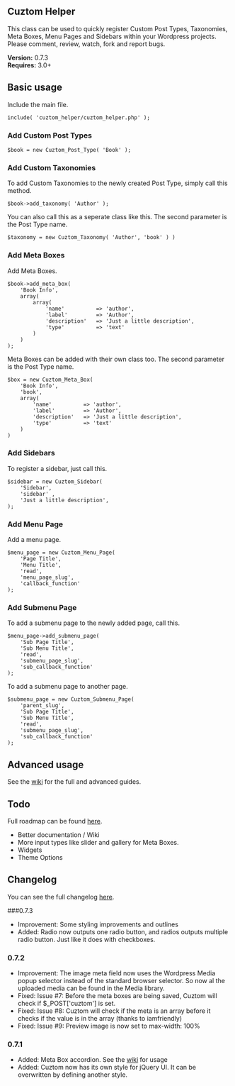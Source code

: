 ## Cuztom Helper

This class can be used to quickly register Custom Post Types, Taxonomies, Meta Boxes, Menu Pages and Sidebars within your Wordpress projects. Please comment, review, watch, fork and report bugs.

**Version:** 0.7.3  
**Requires:** 3.0+ 

## Basic usage

Include the main file.
	
	include( 'cuztom_helper/cuztom_helper.php' );
   
### Add Custom Post Types
	
	$book = new Cuztom_Post_Type( 'Book' );
	
### Add Custom Taxonomies
	
To add Custom Taxonomies to the newly created Post Type, simply call this method.

	$book->add_taxonomy( 'Author' );
			
You can also call this as a seperate class like this. The second parameter is the Post Type name.

	$taxonomy = new Cuztom_Taxonomy( 'Author', 'book' ) )

### Add Meta Boxes
	
Add Meta Boxes.

	$book->add_meta_box( 
		'Book Info', 
		array(
			array(
				'name' 			=> 'author',
				'label' 		=> 'Author',
				'description'	=> 'Just a little description',
				'type'			=> 'text'
			)
		)
	);
	
Meta Boxes can be added with their own class too. The second parameter is the Post Type name.

	$box = new Cuztom_Meta_Box(  
		'Book Info', 
		'book',
		array(
			'name' 			=> 'author',
			'label' 		=> 'Author',
			'description'	=> 'Just a little description',
			'type'			=> 'text'
		)
	)
	
### Add Sidebars

To register a sidebar, just call this.

	$sidebar = new Cuztom_Sidebar( 
		'Sidebar',
		'sidebar' ,
		'Just a little description',
	);

### Add Menu Page

Add a menu page.

	$menu_page = new Cuztom_Menu_Page(
		'Page Title', 
		'Menu Title', 
		'read', 
		'menu_page_slug', 
		'callback_function'
	);
	
### Add Submenu Page

To add a submenu page to the newly added page, call this.

	$menu_page->add_submenu_page(
		'Sub Page Title',
		'Sub Menu Title',
		'read', 
		'submenu_page_slug', 
		'sub_callback_function'
	);

To add a submenu page to another page.

	$submenu_page = new Cuztom_Submenu_Page(
		'parent_slug',
		'Sub Page Title',
		'Sub Menu Title',
		'read', 
		'submenu_page_slug', 
		'sub_callback_function'
	);
	
## Advanced usage
See the <a href="https://github.com/Gizburdt/Wordpress-Cuztom-Helper/wiki">wiki</a> for the full and advanced guides.
	
## Todo
Full roadmap can be found <a href="https://github.com/Gizburdt/Wordpress-Cuztom-Helper/wiki/Roadmap">here</a>.

* Better documentation / Wiki
* More input types like slider and gallery for Meta Boxes.
* Widgets
* Theme Options

## Changelog
You can see the full changelog <a href="https://github.com/Gizburdt/Wordpress-Cuztom-Helper/wiki/Changelog">here</a>.

###0.7.3
* Improvement: Some styling improvements and outlines
* Added: Radio now outputs one radio button, and radios outputs multiple radio button. Just like it does with checkboxes.

### 0.7.2
* Improvement: The image meta field now uses the Wordpress Media popup selector instead of the standard browser selector. So now al the uploaded media can be found in the Media library.
* Fixed: Issue #7: Before the meta boxes are being saved, Cuztom will check if $_POST['cuztom'] is set.
* Fixed: Issue #8: Cuztom will check if the meta is an array before it checks if the value is in the array (thanks to iamfriendly)
* Fixed: Issue #9: Preview image is now set to max-width: 100%

### 0.7.1
* Added: Meta Box accordion. See the <a href="https://github.com/Gizburdt/Wordpress-Cuztom-Helper/wiki">wiki</a> for usage
* Added: Cuztom now has its own style for jQuery UI. It can be overwritten by defining another style.